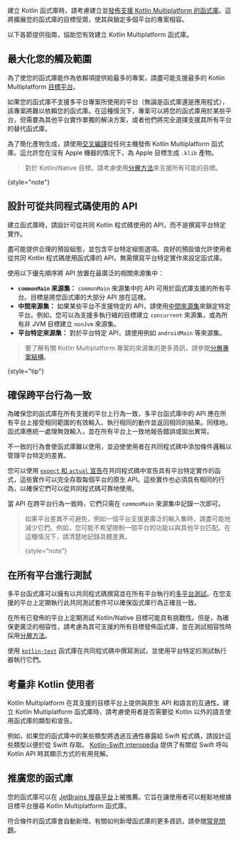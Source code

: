 [//]: # (title: 建立適用於多平台的 Kotlin 函式庫)

建立 Kotlin 函式庫時，請考慮建立並[發佈支援 Kotlin Multiplatform 的函式庫](https://www.jetbrains.com/help/kotlin-multiplatform-dev/multiplatform-publish-lib-setup.html)。這將擴展您的函式庫的目標受眾，使其與鎖定多個平台的專案相容。

以下各節提供指南，協助您有效建立 Kotlin Multiplatform 函式庫。

## 最大化您的觸及範圍

為了使您的函式庫能作為依賴項提供給最多的專案，請盡可能支援最多的 Kotlin Multiplatform [目標平台](https://www.jetbrains.com/help/kotlin-multiplatform-dev/multiplatform-dsl-reference.html#targets)。

如果您的函式庫不支援多平台專案所使用的平台（無論是函式庫還是應用程式），該專案將難以依賴您的函式庫。在這種情況下，專案可以將您的函式庫用於某些平台，但需要為其他平台實作單獨的解決方案，或者他們將完全選擇支援其所有平台的替代函式庫。

為了簡化產物生成，請使用[交叉編譯](https://www.jetbrains.com/help/kotlin-multiplatform-dev/multiplatform-publish-lib-setup.html#host-requirements)從任何主機發佈 Kotlin Multiplatform 函式庫。這允許您在沒有 Apple 機器的情况下，為 Apple 目標生成 `.klib` 產物。

> 對於 Kotlin/Native 目標，請考慮使用[分層方法](native-target-support.md#for-library-authors)來支援所有可能的目標。
>
{style="note"}

## 設計可從共同程式碼使用的 API

建立函式庫時，請設計可從共同 Kotlin 程式碼使用的 API，而不是撰寫平台特定實作。

盡可能提供合理的預設組態，並包含平台特定組態選項。良好的預設值允許使用者從共同 Kotlin 程式碼使用函式庫的 API，無需撰寫平台特定實作來設定函式庫。

使用以下優先順序將 API 放置在最廣泛的相關來源集中：

*   **`commonMain` 來源集：** `commonMain` 來源集中的 API 可用於函式庫支援的所有平台。目標是將您函式庫的大部分 API 放在這裡。
*   **中間來源集：** 如果某些平台不支援特定的 API，請使用[中間來源集](https://www.jetbrains.com/help/kotlin-multiplatform-dev/multiplatform-discover-project.html#intermediate-source-sets)來鎖定特定平台。例如，您可以為支援多執行緒的目標建立 `concurrent` 來源集，或為所有非 JVM 目標建立 `nonJvm` 來源集。
*   **平台特定來源集：** 對於平台特定 API，請使用例如 `androidMain` 等來源集。

> 要了解有關 Kotlin Multiplatform 專案的來源集的更多資訊，請參閱[分層專案結構](https://www.jetbrains.com/help/kotlin-multiplatform-dev/multiplatform-hierarchy.html)。
>
{style="tip"}

## 確保跨平台行為一致

為確保您的函式庫在所有支援的平台上行為一致，多平台函式庫中的 API 應在所有平台上接受相同範圍的有效輸入、執行相同的動作並返回相同的結果。同樣地，函式庫應統一處理無效輸入，並在所有平台上一致地報告錯誤或拋出異常。

不一致的行為會使函式庫難以使用，並迫使使用者在共同程式碼中添加條件邏輯以管理平台特定的差異。

您可以使用 [`expect` 和 `actual` 宣告](https://www.jetbrains.com/help/kotlin-multiplatform-dev/multiplatform-expect-actual.html)在共同程式碼中宣告具有平台特定實作的函式，這些實作可以完全存取每個平台的原生 API。這些實作也必須具有相同的行為，以確保它們可以從共同程式碼可靠地使用。

當 API 在跨平台行為一致時，它們只需在 `commonMain` 來源集中記錄一次即可。

> 如果平台差異不可避免，例如一個平台支援更廣泛的輸入集時，請盡可能地減少它們。例如，您可能不希望限制一個平台的功能以與其他平台匹配。在這種情況下，請清楚地記錄具體差異。
>
> {style=”note”}

## 在所有平台進行測試

多平台函式庫可以擁有以共同程式碼撰寫並在所有平台執行的[多平台測試](https://www.jetbrains.com/help/kotlin-multiplatform-dev/multiplatform-run-tests.html)。在您支援的平台上定期執行此共同測試套件可以確保函式庫行為正確且一致。

在所有已發佈的平台上定期測試 Kotlin/Native 目標可能具有挑戰性。但是，為確保更廣泛的相容性，請考慮為其可支援的所有目標發佈函式庫，並在測試相容性時採用[分層方法](native-target-support.md#for-library-authors)。

使用 [`kotlin-test`](https://kotlinlang.org/api/latest/kotlin.test/) 函式庫在共同程式碼中撰寫測試，並使用平台特定的測試執行器執行它們。

## 考量非 Kotlin 使用者

Kotlin Multiplatform 在其支援的目標平台上提供與原生 API 和語言的互通性。建立 Kotlin Multiplatform 函式庫時，請考慮使用者是否需要從 Kotlin 以外的語言使用函式庫的類型和宣告。

例如，如果您的函式庫中的某些類型將透過互通性暴露給 Swift 程式碼，請設計這些類型以便於從 Swift 存取。 [Kotlin-Swift interopedia](https://github.com/kotlin-hands-on/kotlin-swift-interopedia) 提供了有關從 Swift 呼叫 Kotlin API 時其顯示方式的有用見解。

## 推廣您的函式庫

您的函式庫可以在 [JetBrains 搜尋平台](https://klibs.io/)上被推薦。它旨在讓使用者可以輕鬆地根據目標平台搜尋 Kotlin Multiplatform 函式庫。

符合條件的函式庫會自動新增。有關如何新增函式庫的更多資訊，請參閱[常見問題](https://klibs.io/faq)。